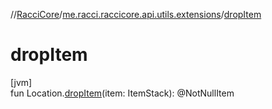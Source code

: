 //[RacciCore](../../index.md)/[me.racci.raccicore.api.utils.extensions](index.md)/[dropItem](drop-item.md)

# dropItem

[jvm]\
fun Location.[dropItem](drop-item.md)(item: ItemStack): @NotNullItem
